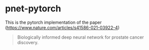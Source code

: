 # pnet-pytorch
This is the pytorch implementation of the paper (https://www.nature.com/articles/s41586-021-03922-4)
> Biologically informed deep neural network for prostate cancer discovery.
